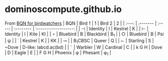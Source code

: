 # dominoscompute.github.io

From [BQN for birdwatchers](https://mlochbaum.github.io/BQN/doc/birds.html)
| BQN   | Bird 1   | 1      | Bird 2    | 2                    |
| :---: | :------- | :----: | :-------- | :------------------: |
| ⊣     | Identity | I      | Kestrel   | K                    |
| ⊢     | Identity | I      | Kite      | KI                   |
| ∘     | Bluebird | B      | Blackbird | B<sub>1</sub>                   |
| ○     | Bluebird | B      | Psi       | ψ                    |
| ˙     | Kestrel  | K      |           | KK                   |
| ⊸     |          | B<sub>1</sub>CBSC | Queer     | Q                    |
| ⟜     | Starling | S      | ~Dove     | D-like: labcd.ac(bd) |
| ˜     | Warbler  | W      | Cardinal  | C                    |
| k G H | Dove     | D      | Eagle     | E                    |
| F G H | Phoenix  | φ      | Phesant   | φ<sub>1</sub>                   |


